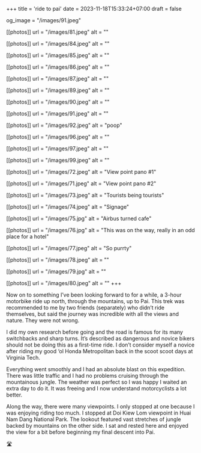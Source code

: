+++
title = 'ride to pai'
date = 2023-11-18T15:33:24+07:00
draft = false

og_image = "/images/91.jpeg"

[[photos]]
  url = "/images/81.jpeg"
  alt = ""

[[photos]]
  url = "/images/84.jpeg"
  alt = ""

[[photos]]
  url = "/images/85.jpeg"
  alt = ""

[[photos]]
  url = "/images/86.jpeg"
  alt = ""

[[photos]]
  url = "/images/87.jpeg"
  alt = ""

[[photos]]
  url = "/images/89.jpeg"
  alt = ""

[[photos]]
  url = "/images/90.jpeg"
  alt = ""

[[photos]]
  url = "/images/91.jpeg"
  alt = ""

[[photos]]
  url = "/images/92.jpeg"
  alt = "poop"

[[photos]]
  url = "/images/96.jpeg"
  alt = ""

[[photos]]
  url = "/images/97.jpeg"
  alt = ""

[[photos]]
  url = "/images/99.jpeg"
  alt = ""

[[photos]]
  url = "/images/72.jpeg"
  alt = "View point pano #1"

[[photos]]
  url = "/images/71.jpeg"
  alt = "View point pano #2"

[[photos]]
  url = "/images/73.jpeg"
  alt = "Tourists being tourists"

[[photos]]
  url = "/images/74.jpeg"
  alt = "Signage"

[[photos]]
  url = "/images/75.jpg"
  alt = "Airbus turned cafe"

[[photos]]
  url = "/images/76.jpg"
  alt = "This was on the way, really in an odd place for a hotel"

[[photos]]
  url = "/images/77.jpeg"
  alt = "So purrty"

[[photos]]
  url = "/images/78.jpeg"
  alt = ""

[[photos]]
  url = "/images/79.jpg"
  alt = ""

[[photos]]
  url = "/images/80.jpeg"
  alt = ""
+++

Now on to something I’ve been looking forward to for a while, a 3-hour motorbike ride up north, through the mountains, up to Pai. This trek was recommended to me by two friends (separately) who didn’t ride themselves, but said the journey was incredible with all the views and nature. They were not wrong.

I did my own research before going and the road is famous for its many switchbacks and sharp turns. It’s described as dangerous and novice bikers should not be doing this as a first-time ride. I don’t consider myself a novice after riding my good ‘ol Honda Metropolitan back in the scoot scoot days at Virginia Tech.

Everything went smoothly and I had an absolute blast on this expedition. There was little traffic and I had no problems cruising through the mountainous jungle. The weather was perfect so I was happy I waited an extra day to do it. It was freeing and I now understand motorcyclists a lot better.

Along the way, there were many viewpoints. I only stopped at one because I was enjoying riding too much. I stopped at Doi Kiew Lom viewpoint in Huai Nam Dang National Park. The lookout featured vast stretches of jungle backed by mountains on the other side. I sat and rested here and enjoyed the view for a bit before beginning my final descent into Pai.

🛣️
